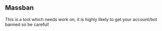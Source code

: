 ## Massban
This is a tool which needs work on, it is highly likely to get your account/bot banned so be careful!
